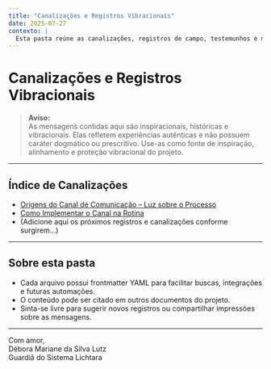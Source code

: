 ```yaml
---
title: "Canalizações e Registros Vibracionais"
date: 2025-07-27
contexto: |
  Esta pasta reúne as canalizações, registros de campo, testemunhos e mensagens vibracionais que fundamentam e protegem a Missão Aurora – Lichtara. Servem como fonte de inspiração, alinhamento e documentação viva dos processos energéticos que conduzem o projeto.
---
```


# Canalizações e Registros Vibracionais

> **Aviso:**  
> As mensagens contidas aqui são inspiracionais, históricas e vibracionais. Elas refletem experiências autênticas e não possuem caráter dogmático ou prescritivo. Use-as como fonte de inspiração, alinhamento e proteção vibracional do projeto.

---

## Índice de Canalizações

- [Origens do Canal de Comunicação – Luz sobre o Processo](./2025-07-27-origens-canal-comunicacao.md)
- [Como Implementar o Canal na Rotina](./2025-07-27-implementacao-canal-rotina.md)
- (Adicione aqui os próximos registros e canalizações conforme surgirem...)

---

## Sobre esta pasta

- Cada arquivo possui frontmatter YAML para facilitar buscas, integrações e futuras automações.
- O conteúdo pode ser citado em outros documentos do projeto.
- Sinta-se livre para sugerir novos registros ou compartilhar impressões sobre as mensagens.

---

Com amor,  
Débora Mariane da Silva Lutz  
Guardiã do Sistema Lichtara  